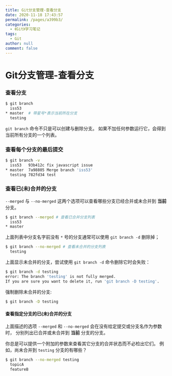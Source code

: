 ```yaml
---
title: Git分支管理-查看分支
date: 2020-11-18 17:43:57
permalink: /pages/a399b3/
categories: 
  - 《Git》学习笔记
tags: 
  - Git
author: null
comment: false
---
```

# Git分支管理-查看分支



### 查看分支

```sh
$ git branch
  iss53
* master  # 带星号*表示当前所在分支
  testing
```

`git branch` 命令不只是可以创建与删除分支。 如果不加任何参数运行它，会得到当前所有分支的一个列表。

### 查看每个分支的最后提交

```sh
$ git branch -v
  iss53   93b412c fix javascript issue
* master  7a98805 Merge branch 'iss53'
  testing 782fd34 test
```



### 查看已(未)合并的分支

`--merged` 与 `--no-merged` 这两个选项可以查看哪些分支已经合并或未合并到 **当前** 分支。

```sh
$ git branch --merged # 查看已合并分支列表
  iss53
* master
```

上面列表中分支名字前没有 `*` 号的分支通常可以使用 `git branch -d` 删除掉；

```sh
$ git branch --no-merged # 查看未合并的分支列表
  testing
```

上面显示未合并的分支，尝试使用 `git branch -d` 命令删除它时会失败：

```sh
$ git branch -d testing
error: The branch 'testing' is not fully merged.
If you are sure you want to delete it, run 'git branch -D testing'.
```

强制删除未合并的分支:

```sh
$ git branch -D testing
```





#### 查看指定分支的已(未)合并的分支

上面描述的选项 `--merged` 和 `--no-merged` 会在没有给定提交或分支名作为参数时， 分别列出已合并或未合并到 **当前** 分支的分支。

你总是可以提供一个附加的参数来查看其它分支的合并状态而不必检出它们。 例如，尚未合并到 `testing` 分支的有哪些？

```sh
$ git branch --no-merged testing
  topicA
  featureB
```
